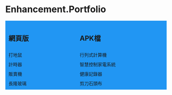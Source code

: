# Enhancement.Portfolio
<div class="grid-container">
  <div class="item1">
    <h2>網頁版</h2>
  </div>
  <div class="item2">
    <h2>APK檔</h2>
  </div>
  <div class="item3">打地鼠 <div class="hover3">內文</div>
  </div>
  <div class="item4">行列式計算機 <div class="hover4">內文</div>
  </div>
  <div class="item5">計時器 <div class="hover5">內文</div>
  </div>
  <div class="item6">智慧控制家電系統 <div class="hover6">內文</div>
  </div>
  <div class="item7">販賣機 <div class="hover7">內文</div>
  </div>
  <div class="item8">健康記錄器 <div class="hover8">內文</div>
  </div>
  <div class="item9">長隆玻璃 <div class="hover9">內文</div>
  </div>
  <div class="item10">剪刀石頭布 <div class="hover10">內文</div>
  </div>

</div>
<style>
  .grid-container {
  display: grid;
  grid-template-columns: auto auto auto auto;
  grid-template-rows: 100px 100px 100px;
  grid-gap: 10px;
  background-color: #2196f3;
  padding: 10px;
}

.grid-container > div {
  background-color: #d7ebfd;
  text-align: center;
  padding: 20px 0;
}
.grid-container {
  display: grid;
  grid-template-columns: repeat(2, auto);
  grid-template-rows: repeat(2, auto);
  grid-auto-flow: row;
}
.item3:hover .hover3 {
  display: block;
}
.item4:hover .hover4 {
  display: block;
}
.item5:hover .hover5 {
  display: block;
}
.item6:hover .hover6 {
  display: block;
}
.item7:hover .hover7 {
  display: block;
}
.item8:hover .hover8 {
  display: block;
}
.item9:hover .hover9 {
  display: block;
}
.item10:hover .hover10 {
  display: block;
}
.hover3 {
  display: none;
  background-color: #c4d8e2;
  height: 100%;
}
.hover4 {
  display: none;
  background-color: #c4d8e2;
  height: 100%;
}
.hover5 {
  display: none;
  background-color: #c4d8e2;
  height: 100%;
}
.hover6 {
  display: none;
  background-color: #c4d8e2;
  height: 100%;
}
.hover7 {
  display: none;
  background-color: #c4d8e2;
  height: 100%;
}
.hover8 {
  display: none;
  background-color: #c4d8e2;
  height: 100%;
}
.hover9 {
  display: none;
  background-color: #c4d8e2;
  height: 100%;
}
.hover10 {
  display: none;
  background-color: #c4d8e2;
  height: 100%;
}


</style>
